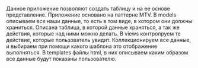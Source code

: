 Данное приложение позволяют создать таблицу и на ее основе представление.
Приложение основано на паттерне MTV.
В models описываем все наши данные, то есть в том виде, в котором они должны храниться.
Описана таблица, в которой данные храняться, а так же действия, которые над ними можно делать.
В views контролруем те действие, которые пользователь увидит. Коллекционируем все данные, и выбираем при помощи какого шаблона это отображение выполняться. 
В templates файлы html, в них описываем каким образом все данные будут показаны пользователю.
